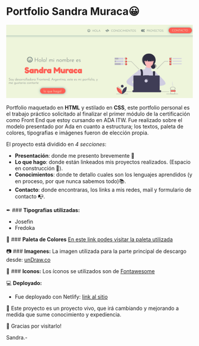 # Portfolio Sandra Muraca😀

![image](./img/portfolio.png)

Portfolio maquetado en **HTML** y estilado en **CSS**, este portfolio personal es el trabajo práctico solicitado al finalizar el primer módulo de la certificación como Front End que estoy cursando en ADA ITW.
Fue realizado sobre el modelo presentado por Ada en cuanto a estructura; los textos, paleta de colores, tipografias e imágenes fueron de elección propia.

El proyecto está dividido en *4 secciones*:
- **Presentación**: donde me presento brevemente 👋
- **Lo que hago**: donde están linkeados mis proyectos realizados. (Espacio en construcción 🔧).
- **Conocimientos**: donde te detallo cuales son los lenguajes aprendidos (y en proceso, por que nunca sabemos todo)📚.
- **Contacto**: donde encontraras, los links a mis redes, mail y formulario de contacto 📭.

✒ ### **Tipografias utilizadas:**
* Josefin
* Fredoka

🎨 ### **Paleta de Colores**
[En este link podes visitar la paleta utilizada](https://coolors.co/b8d8d8-7a9e9f-4f6367-eef5db-fe5f55)

📷 ### **Imagenes:**
La imagen utilizada para la parte principal de descargo desde: [unDraw.co](https://undraw.co/illustrations)

📌 ### **Iconos:**
Los íconos se utilizados son de [Fontawesome](https://fontawesome.com/)

💻 **Deployado:**
* Fue deployado con Netlify: [link al sitio](https://sandramportfolio.netlify.app/)

🚀 Este proyecto es un proyecto vivo, que irá cambiando y mejorando a medida que sume conocimiento y expediencia. 

🙌 Gracias por visitarlo!

Sandra.-
